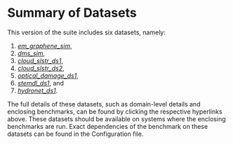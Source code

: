 # Summary of Datasets 

This version of the suite includes six datasets, namely: 

1. *[em_graphene_sim](./em_graphene_sim.md)*,
1. *[dms_sim](./dms_sim.md)*,
1. *[cloud_slstr_ds1](./cloud_slstr_ds1.md)*, 
1. *[cloud_slstr_ds2](./cloud_slstr_ds2.md)*, 
1. *[optical_damage_ds1](./optical_damage_ds1.md)*, 
1. *[stemdl_ds1](./stemdl_ds1.md)*, and
1. *[hydronet_ds1](./hydronet_ds1.md)*.


The full details of these datasets, such as domain-level details and enclosing benchmarks, can be found by clicking the respective hyperlinks above. These datasets should be available on systems where the enclosing benchmarks are run.  Exact dependencies of the benchmark on these datasets can be found in the Configuration file. 
